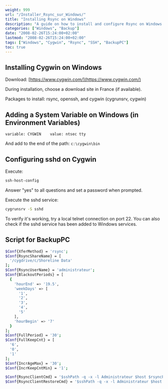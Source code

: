 ```yaml
---
weight: 999
url: "/Installer_Rsync_sur_Windows/"
title: "Installing Rsync on Windows"
description: "A guide on how to install and configure Rsync on Windows using Cygwin, including SSH setup and BackupPC configuration."
categories: ["Windows", "Backup"]
date: "2008-02-26T15:24:00+02:00"
lastmod: "2008-02-26T15:24:00+02:00"
tags: ["Windows", "Cygwin", "Rsync", "SSH", "BackupPC"]
toc: true
---
```


## Installing Cygwin on Windows

Download: [https://www.cygwin.com/](https://www.cygwin.com/)

During installation, choose a download site in France (if available).

Packages to install: rsync, openssh, and cygwin (cygrunsrv, cygwin)

## Adding a System Variable on Windows (in Environment Variables)

```
variable: CYGWIN    value: ntsec tty
```

And add to the end of the path: `c:\cygwin\bin`

## Configuring sshd on Cygwin

Execute:

```bash
ssh-host-config
```

Answer "yes" to all questions and set a password when prompted.

Execute the sshd service:

```bash
cygrunsrv -S sshd
```

To verify it's working, try a local telnet connection on port 22. You can also check if the sshd service has been added to Windows services.

## Script for BackupPC

```bash
$Conf{XferMethod} = 'rsync';
$Conf{RsyncShareName} = [
  '/cygdrive/c/Shoreline Data'
];
$Conf{RsyncUserName} = 'administrateur';
$Conf{BlackoutPeriods} = [
  {
    'hourEnd' => '19.5',
    'weekDays' => [
      '1',
      '2',
      '3',
      '4',
      '5'
    ],
    'hourBegin' => '7'
  }
];
$Conf{FullPeriod} = '30';
$Conf{FullKeepCnt} = [
  '6',
  '0',
  '1'
];
$Conf{IncrAgeMax} = '30';
$Conf{IncrKeepCntMin} = '1';

$Conf{RsyncClientCmd} = '$sshPath -q -x -l Administrateur $host $rsyncPath $argList+';
$Conf{RsyncClientRestoreCmd} = '$sshPath -q -x -l Administrateur $host $rsyncPath $argList+';
```
